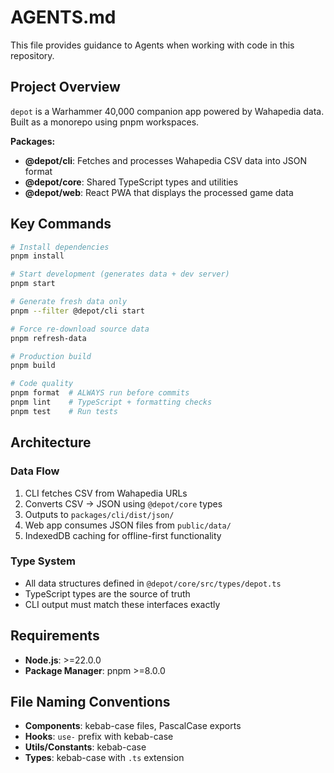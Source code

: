 # AGENTS.md

This file provides guidance to Agents when working with code in this repository.

## Project Overview

`depot` is a Warhammer 40,000 companion app powered by Wahapedia data. Built as a monorepo using pnpm workspaces.

**Packages:**
- **@depot/cli**: Fetches and processes Wahapedia CSV data into JSON format
- **@depot/core**: Shared TypeScript types and utilities
- **@depot/web**: React PWA that displays the processed game data

## Key Commands

```bash
# Install dependencies
pnpm install

# Start development (generates data + dev server)
pnpm start

# Generate fresh data only
pnpm --filter @depot/cli start

# Force re-download source data
pnpm refresh-data

# Production build
pnpm build

# Code quality
pnpm format  # ALWAYS run before commits
pnpm lint    # TypeScript + formatting checks
pnpm test    # Run tests
```

## Architecture

### Data Flow
1. CLI fetches CSV from Wahapedia URLs
2. Converts CSV → JSON using `@depot/core` types
3. Outputs to `packages/cli/dist/json/`
4. Web app consumes JSON files from `public/data/`
5. IndexedDB caching for offline-first functionality

### Type System
- All data structures defined in `@depot/core/src/types/depot.ts`
- TypeScript types are the source of truth
- CLI output must match these interfaces exactly

## Requirements
- **Node.js**: >=22.0.0
- **Package Manager**: pnpm >=8.0.0

## File Naming Conventions
- **Components**: kebab-case files, PascalCase exports
- **Hooks**: `use-` prefix with kebab-case
- **Utils/Constants**: kebab-case
- **Types**: kebab-case with `.ts` extension
